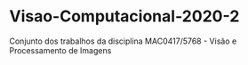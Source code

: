 # Visao-Computacional-2020-2
Conjunto dos trabalhos da disciplina MAC0417/5768 - Visão e Processamento de Imagens
